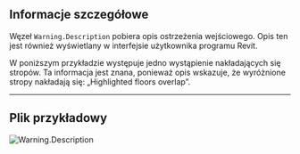 ## Informacje szczegółowe
Węzeł `Warning.Description` pobiera opis ostrzeżenia wejściowego. Opis ten jest również wyświetlany w interfejsie użytkownika programu Revit.

W poniższym przykładzie występuje jedno wystąpienie nakładających się stropów. Ta informacja jest znana, ponieważ opis wskazuje, że wyróżnione stropy nakładają się: „Highlighted floors overlap”.
___
## Plik przykładowy

![Warning.Description](./Revit.Application.Warning.Description_img.jpg)
